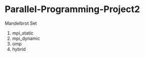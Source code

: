 # Parallel-Programming-Project2
  Mandelbrot Set
  1. mpi_static
  2. mpi_dynamic
  3. omp
  4. hybrid
